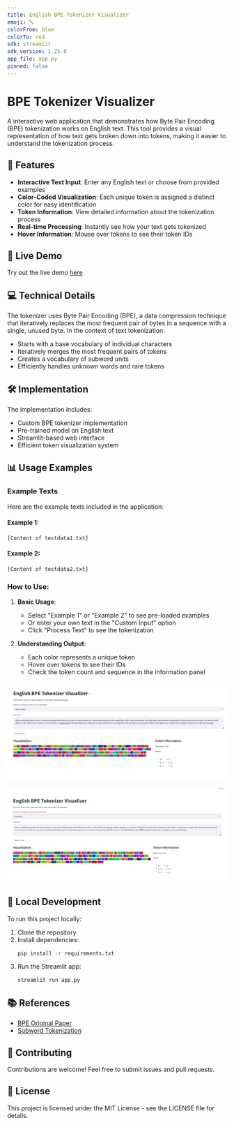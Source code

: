```yaml
---
title: English BPE Tokenizer Visualizer
emoji: 🔤
colorFrom: blue
colorTo: red
sdk: streamlit
sdk_version: 1.25.0
app_file: app.py
pinned: false
---
```


# BPE Tokenizer Visualizer

A interactive web application that demonstrates how Byte Pair Encoding (BPE) tokenization works on English text. This tool provides a visual representation of how text gets broken down into tokens, making it easier to understand the tokenization process.

## 🌟 Features

- **Interactive Text Input**: Enter any English text or choose from provided examples
- **Color-Coded Visualization**: Each unique token is assigned a distinct color for easy identification
- **Token Information**: View detailed information about the tokenization process
- **Real-time Processing**: Instantly see how your text gets tokenized
- **Hover Information**: Mouse over tokens to see their token IDs

## 🚀 Live Demo

Try out the live demo [here](https://huggingface.co/spaces/mathminakshi/BPETokenizer)

## 💻 Technical Details

The tokenizer uses Byte Pair Encoding (BPE), a data compression technique that iteratively replaces the most frequent pair of bytes in a sequence with a single, unused byte. In the context of text tokenization:

- Starts with a base vocabulary of individual characters
- Iteratively merges the most frequent pairs of tokens
- Creates a vocabulary of subword units
- Efficiently handles unknown words and rare tokens

## 🛠️ Implementation

The implementation includes:
- Custom BPE tokenizer implementation
- Pre-trained model on English text
- Streamlit-based web interface
- Efficient token visualization system

## 📊 Usage Examples

### Example Texts

Here are the example texts included in the application:

#### Example 1:
```
[Content of testdata1.txt]
```

#### Example 2:
```
[Content of testdata2.txt]
```

### How to Use:

1. **Basic Usage**:
   - Select "Example 1" or "Example 2" to see pre-loaded examples
   - Or enter your own text in the "Custom Input" option
   - Click "Process Text" to see the tokenization

2. **Understanding Output**:
   - Each color represents a unique token
   - Hover over tokens to see their IDs
   - Check the token count and sequence in the information panel

![Example1](data/Example1.png)

![Example2](data/Example2.png)


## 🔧 Local Development

To run this project locally:

1. Clone the repository
2. Install dependencies:
   ```bash
   pip install -r requirements.txt
   ```
3. Run the Streamlit app:
   ```bash
   streamlit run app.py
   ```

## 📚 References

- [BPE Original Paper](https://www.aclweb.org/anthology/P16-1162/)
- [Subword Tokenization](https://huggingface.co/docs/transformers/tokenizer_summary#subword-tokenization)

## 🤝 Contributing

Contributions are welcome! Feel free to submit issues and pull requests.

## 📄 License

This project is licensed under the MIT License - see the LICENSE file for details. 